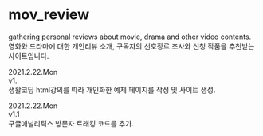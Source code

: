 # mov_review<br>
gathering personal reviews about movie, drama and other video contents.<br>
영화와 드라마에 대한 개인리뷰 소개, 구독자의 선호장르 조사와 신청 작품을 추천받는 사이트입니다.<br>

<p>
  2021.2.22.Mon<br>
  v1.<br>
   생활코딩 html강의를 따라 개인화한 예제 페이지를 작성 및 사이트 생성.<br>
</p>
<p>
2021.2.22.Mon<br>
  v1.1<br>
   구글애널리틱스 방문자 트래킹 코드를 추가.<br>
</p>
